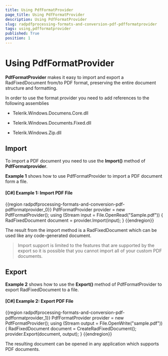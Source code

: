 ```yaml
---
title: Using PdfFormatProvider
page_title: Using PdfFormatProvider
description: Using PdfFormatProvider
slug: radpdfprocessing-formats-and-conversion-pdf-pdfformatprovider
tags: using,pdfformatprovider
published: True
position: 1
---
```


# Using PdfFormatProvider



__PdfFormatProvider__ makes it easy to import and export a RadFixedDocument from/to PDF format, preserving the entire document structure and formatting.
      

In order to use the format provider you need to add references to the following assemblies

* Telerik.Windows.Documens.Core.dll
          

* Telerik.Windows.Documents.Fixed.dll
          

* Telerik.Windows.Zip.dll
          

## Import

To import a PDF document you need to use the __Import()__ method of __PdfFormatprovider__.
        

__Example 1__ shows how to use PdfFormatProvider to import a PDF document form a file.
        

#### __[C#] Example 1: Import PDF File__

{{region radpdfprocessing-formats-and-conversion-pdf-pdfformatprovider_0}}
	            PdfFormatProvider provider = new PdfFormatProvider();
	            using (Stream input = File.OpenRead("Sample.pdf"))
	            {
	                RadFixedDocument document = provider.Import(input);
	            }
	{{endregion}}



The result from the import method is a RadFixedDocument which can be used like any code-generated document.
        

>Import support is limited to the features that are supported by the export so it is possible that you cannot import all of your custom PDF documents.
          

## Export

__Example 2__ shows how to use the __Export()__ method of PdfFormatProvider to export RadFixedDocument to a file.
        

#### __[C#] Example 2: Export PDF File__

{{region radpdfprocessing-formats-and-conversion-pdf-pdfformatprovider_1}}
	            PdfFormatProvider provider = new PdfFormatProvider();
	            using (Stream output = File.OpenWrite("sample.pdf"))
	            {
	                RadFixedDocument document = CreateRadFixedDocument();
	                provider.Export(document, output);
	            }
	{{endregion}}



The resulting document can be opened in any application which supports PDF documents.
        
